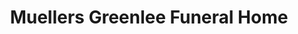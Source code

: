 ---
title: "Muellers Greenlee Funeral Home"
url: /pasco/muellers-greenlee-funeral-home/
shop: funeral directors
---